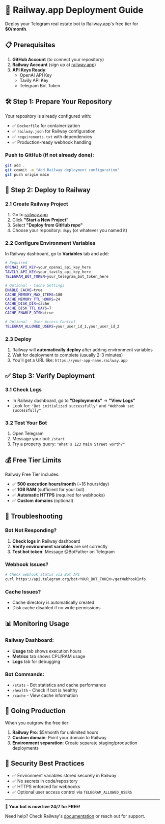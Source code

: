# 🚀 Railway.app Deployment Guide

Deploy your Telegram real estate bot to Railway.app's free tier for **$0/month**.

## 📋 Prerequisites

1. **GitHub Account** (to connect your repository)
2. **Railway Account** (sign up at [railway.app](https://railway.app))
3. **API Keys Ready**:
   - OpenAI API Key
   - Tavily API Key  
   - Telegram Bot Token

## 🛠️ Step 1: Prepare Your Repository

Your repository is already configured with:
- ✅ `Dockerfile` for containerization
- ✅ `railway.json` for Railway configuration  
- ✅ `requirements.txt` with dependencies
- ✅ Production-ready webhook handling

### Push to GitHub (if not already done):
```bash
git add .
git commit -m "Add Railway deployment configuration"
git push origin main
```

## 🚀 Step 2: Deploy to Railway

### 2.1 Create Railway Project
1. Go to [railway.app](https://railway.app)
2. Click **"Start a New Project"**
3. Select **"Deploy from GitHub repo"**
4. Choose your repository: `dspy` (or whatever you named it)

### 2.2 Configure Environment Variables
In Railway dashboard, go to **Variables** tab and add:

```bash
# Required
OPENAI_API_KEY=your_openai_api_key_here
TAVILY_API_KEY=your_tavily_api_key_here  
TELEGRAM_BOT_TOKEN=your_telegram_bot_token_here

# Optional - Cache Settings
ENABLE_CACHE=true
CACHE_MEMORY_MAX_ITEMS=100
CACHE_MEMORY_TTL_HOURS=24
CACHE_DISK_DIR=cache
CACHE_DISK_TTL_DAYS=7
CACHE_ENABLE_DISK=true

# Optional - User Access Control
TELEGRAM_ALLOWED_USERS=your_user_id_1,your_user_id_2
```

### 2.3 Deploy
1. Railway will **automatically deploy** after adding environment variables
2. Wait for deployment to complete (usually 2-3 minutes)
3. You'll get a URL like: `https://your-app-name.railway.app`

## ✅ Step 3: Verify Deployment

### 3.1 Check Logs
- In Railway dashboard, go to **"Deployments"** → **"View Logs"**
- Look for: `"Bot initialized successfully"` and `"Webhook set successfully"`

### 3.2 Test Your Bot
1. Open Telegram
2. Message your bot: `/start`
3. Try a property query: `"What's 123 Main Street worth?"`

## 💰 Free Tier Limits

Railway Free Tier includes:
- ✅ **500 execution hours/month** (~16 hours/day)
- ✅ **1GB RAM** (sufficient for your bot)
- ✅ **Automatic HTTPS** (required for webhooks)
- ✅ **Custom domains** (optional)

## 🔧 Troubleshooting

### Bot Not Responding?
1. **Check logs** in Railway dashboard
2. **Verify environment variables** are set correctly
3. **Test bot token**: Message @BotFather on Telegram

### Webhook Issues?
```bash
# Check webhook status via Bot API
curl https://api.telegram.org/bot<YOUR_BOT_TOKEN>/getWebhookInfo
```

### Cache Issues?
- Cache directory is automatically created
- Disk cache disabled if no write permissions

## 📊 Monitoring Usage

### Railway Dashboard:
- **Usage** tab shows execution hours
- **Metrics** tab shows CPU/RAM usage
- **Logs** tab for debugging

### Bot Commands:
- `/stats` - Bot statistics and cache performance
- `/health` - Check if bot is healthy
- `/cache` - View cache information

## 🚀 Going Production

When you outgrow the free tier:
1. **Railway Pro**: $5/month for unlimited hours
2. **Custom domain**: Point your domain to Railway
3. **Environment separation**: Create separate staging/production deployments

## 🔐 Security Best Practices

- ✅ Environment variables stored securely in Railway
- ✅ No secrets in code/repository
- ✅ HTTPS enforced for webhooks
- ✅ Optional user access control via `TELEGRAM_ALLOWED_USERS`

---

**🎉 Your bot is now live 24/7 for FREE!**

Need help? Check Railway's [documentation](https://docs.railway.app) or reach out for support.